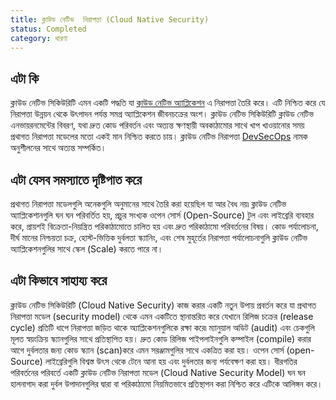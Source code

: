 ```yaml
---
title: ক্লাউড নেটিভ  নিরাপত্তা (Cloud Native Security)
status: Completed
category: ধারণা
---
```


## এটা কি

ক্লাউড নেটিভ সিকিউরিটি এমন একটি পদ্ধতি যা [ক্লাউড নেটিভ অ্যাপ্লিকেশন](/bn/cloud-native-apps/) এ নিরাপত্তা তৈরি করে। এটি নিশ্চিত করে যে নিরাপত্তা উন্নয়ন থেকে উৎপাদন পর্যন্ত সমগ্র অ্যাপ্লিকেশন জীবনচক্রের অংশ। ক্লাউড নেটিভ সিকিউরিটি ক্লাউড নেটিভ এনভায়রনমেন্টের বিবরণ, যথা দ্রুত কোড পরিবর্তন এবং অত্যন্ত ক্ষণস্থায়ী অবকাঠামোর সাথে খাপ খাওয়ানোর সময় প্রথাগত নিরাপত্তা মডেলের মতো একই মান নিশ্চিত করতে চায়। ক্লাউড নেটিভ নিরাপত্তা [DevSecOps](/bn/devsecops/) নামক অনুশীলনের সাথে অত্যন্ত সম্পর্কিত।

## এটা যেসব সমস্যাতে দৃষ্টিপাত করে

প্রথাগত নিরাপত্তা মডেলগুলি অনেকগুলি অনুমানের সাথে তৈরি করা হয়েছিল যা আর বৈধ নয়৷ ক্লাউড নেটিভ অ্যাপ্লিকেশানগুলি ঘন ঘন পরিবর্তিত হয়, প্রচুর সংখ্যক ওপেন সোর্স (Open-Source) টুল এবং লাইব্রেরি ব্যবহার করে, প্রায়শই বিক্রেতা-নিয়ন্ত্রিত পরিকাঠামোতে চালিত হয় এবং দ্রুত পরিকাঠামো পরিবর্তনের বিষয়। কোড পর্যালোচনা, দীর্ঘ মানের নিশ্চয়তা চক্র, হোস্ট-ভিত্তিক দুর্বলতা স্ক্যানিং, এবং শেষ মুহূর্তের নিরাপত্তা পর্যালোচনাগুলি ক্লাউড নেটিভ অ্যাপ্লিকেশনগুলির সাথে স্কেল (Scale) করতে পারে না।

## এটা কিভাবে সাহায্য করে

ক্লাউড নেটিভ সিকিউরিটি (Cloud Native Security)  কাজ করার একটি নতুন উপায় প্রবর্তন করে যা প্রথাগত নিরাপত্তা মডেল (security model) থেকে এমন একটিতে স্থানান্তরিত করে যেখানে রিলিজ চক্রের (release cycle) প্রতিটি ধাপে নিরাপত্তা জড়িত থাকে অ্যাপ্লিকেশনগুলিকে রক্ষা করে৷ ম্যানুয়াল অডিট (audit) এবং চেকগুলি মূলত স্বয়ংক্রিয় স্ক্যানগুলির সাথে প্রতিস্থাপিত হয়। দ্রুত কোড রিলিজ পাইপলাইনগুলি কম্পাইল (compile) করার আগে দুর্বলতার জন্য কোড স্ক্যান (scan)করে এমন সরঞ্জামগুলির সাথে একত্রিত করা হয়। ওপেন সোর্স (open-Source) লাইব্রেরিগুলি বিশ্বস্ত উৎস থেকে টেনে আনা হয় এবং দুর্বলতার জন্য পর্যবেক্ষণ করা হয়। ধীরগতির পরিবর্তনের পরিবর্তে একটি ক্লাউড নেটিভ নিরাপত্তা মডেল (Cloud Native Security Model) ঘন ঘন  হালনাগাদ করা দুর্বল উপাদানগুলির দ্বারা বা পরিকাঠামো নিয়মিতভাবে প্রতিস্থাপন করা নিশ্চিত করে এটিকে আলিঙ্গন করে।    
